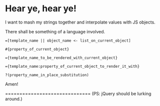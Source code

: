 Hear ye, hear ye!
==============================

I want to mash my strings together and interpolate values with JS objects.

There shall be something of a language involved.

    =[template_name || object_name <- list_on_current_object]
  
    #{property_of_current_object}
  
    ={template_name_to_be_rendered_with_current_object}
  
    ={template_name:property_of_current_object_to_render_it_with}
 
    ?(property_name_in_place_substitution)

Amen!

==============================
(PS: jQuery should be lurking around.)
